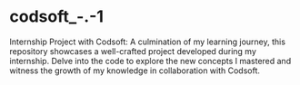 # codsoft_-.-1
Internship Project with Codsoft: A culmination of my learning journey, this repository showcases a well-crafted project developed during my internship. Delve into the code to explore the new concepts I mastered and witness the growth of my knowledge in collaboration with Codsoft.
